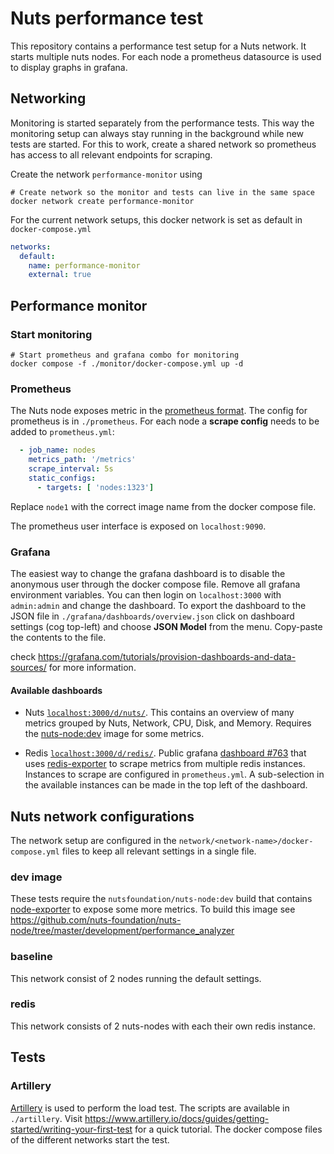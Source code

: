 # Nuts performance test

This repository contains a performance test setup for a Nuts network.
It starts multiple nuts nodes. 
For each node a prometheus datasource is used to display graphs in grafana.


## Networking

Monitoring is started separately from the performance tests.
This way the monitoring setup can always stay running in the background while new tests are started.
For this to work, create a shared network so prometheus has access to all relevant endpoints for scraping.


Create the network `performance-monitor` using
```shell
# Create network so the monitor and tests can live in the same space
docker network create performance-monitor
```

For the current network setups, this docker network is set as default in `docker-compose.yml`
```yaml
networks:
  default:
    name: performance-monitor
    external: true
```

## Performance monitor

### Start monitoring
```shell
# Start prometheus and grafana combo for monitoring
docker compose -f ./monitor/docker-compose.yml up -d
```

### Prometheus

The Nuts node exposes metric in the [prometheus format](https://nuts-node.readthedocs.io/en/latest/pages/deployment/monitoring.html#exported-metrics).
The config for prometheus is in `./prometheus`.
For each node a **scrape config** needs to be added to `prometheus.yml`:

```yaml
  - job_name: nodes
    metrics_path: '/metrics'
    scrape_interval: 5s
    static_configs:
      - targets: [ 'nodes:1323']
```

Replace `node1` with the correct image name from the docker compose file.

The prometheus user interface is exposed on `localhost:9090`.

### Grafana

The easiest way to change the grafana dashboard is to disable the anonymous user through the docker compose file.
Remove all grafana environment variables. 
You can then login on `localhost:3000` with `admin:admin` and change the dashboard.
To export the dashboard to the JSON file in `./grafana/dashboards/overview.json` click on dashboard settings (cog top-left) and choose **JSON Model** from the menu.
Copy-paste the contents to the file.

check https://grafana.com/tutorials/provision-dashboards-and-data-sources/ for more information.

#### Available dashboards
- Nuts [`localhost:3000/d/nuts/`](http://localhost:3000/d/nuts/). 
This contains an overview of many metrics grouped by Nuts, Network, CPU, Disk, and Memory.
Requires the [nuts-node:dev](#dev-image) image for some metrics.

- Redis [`localhost:3000/d/redis/`](http://localhost:3000/d/redis/).
Public grafana [dashboard #763](https://grafana.com/grafana/dashboards/763) that uses [redis-exporter](https://github.com/oliver006/redis_exporter) to scrape metrics from multiple redis instances. 
Instances to scrape are configured in `prometheus.yml`. 
A sub-selection in the available instances can be made in the top left of the dashboard.

## Nuts network configurations
The network setup are configured in the `network/<network-name>/docker-compose.yml` files to keep all relevant settings in a single file.

### dev image

These tests require the `nutsfoundation/nuts-node:dev` build that contains [node-exporter](https://github.com/prometheus/node_exporter) to expose some more metrics.
To build this image see https://github.com/nuts-foundation/nuts-node/tree/master/development/performance_analyzer

### baseline

This network consist of 2 nodes running the default settings.

### redis

This network consists of 2 nuts-nodes with each their own redis instance.

## Tests

### Artillery

[Artillery](https://artillery.io) is used to perform the load test.
The scripts are available in `./artillery`.
Visit https://www.artillery.io/docs/guides/getting-started/writing-your-first-test for a quick tutorial.
The docker compose files of the different networks start the test.
